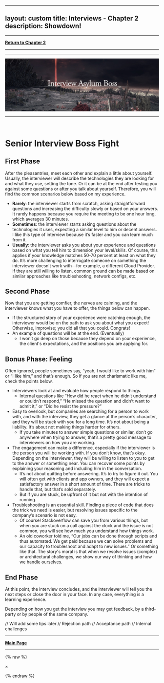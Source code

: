 
---
layout: custom
title: Interviews - Chapter 2
description: Showdown!
---

---

<a href="/pages/ds-interviews-chapter-2" class="button fork"><strong>Return to Chapter 2</strong></a>

---


---

<img class="myImg" src="../images/interviews/location-interview-asylum-boss.png" alt="location-interview-asylum-boss" style="cursor: pointer;">

---

<br>


# Senior Interview Boss Fight

## First Phase

After the pleasantries, meet each other and explain a little about yourself. Usually, the interviewer will describe the technologies they are looking for and what they use, setting the tone. Or it can be at the end after testing you against some questions or after you talk about yourself. Therefore, you will find the common scenarios below based on my experience.

- **Rarely**: the interviewer starts from scratch, asking straightforward questions and increasing the difficulty slowly or based on your answers. It rarely happens because you require the meeting to be one hour long, which averages 30 minutes.
- **Sometimes**: the interviewer starts asking questions about the technologies it uses, expecting a similar level to him or decent answers. I like this type of interview because it’s faster and you can learn much from it.
- **Usually**: the interviewer asks you about your experience and questions based on what you tell him to dimension your level/skills. Of course, this applies if your knowledge matches 50-70 percent at least on what they do. It’s more challenging to interrogate someone on something the interviewer doesn’t work with—for example, a different Cloud Provider. If they are still willing to listen, common ground can be made based on similar approaches like troubleshooting, network configs, etc.

## Second Phase

Now that you are getting comfier, the nerves are calming, and the interviewer knows what you have to offer, the things below can happen.

- If the structured story of your experience were catching enough, the interviewer would be on the path to ask you about what you expect! Otherwise, improvise; you did all that you could. Congrats!
- An example of questions will be at the end. (Eventually)
  - I won’t go deep on those because they depend on your experience, the client's expectations, and the positions you are applying for.

## Bonus Phase: Feeling

Often ignored, people sometimes say, “yeah, I would like to work with him” or “I like him,” and that’s enough. So if you are not charismatic like me, check the points below.

- Interviewers look at and evaluate how people respond to things.
  - Internal questions like “How did he react when he didn’t understand or couldn’t respond,” “He missed the question and didn’t want to admit it,” or “Did he resist the pressure?”
- Easy to overlook, but companies are searching for a person to work with, and with the interview, they get a glance at the person’s character, and they will be stuck with you for a long time. It’s not about being a liability. It’s about not making things harder for others.
  - If you take minutes to answer simple questions or similar, don’t go anywhere when trying to answer, that’s a pretty good message to interviewers on how you are working.
- The engagement can make a difference, especially if the interviewer is the person you will be working with. If you don’t know, that’s okay. Depending on the interviewer, they will be willing to listen to you to get to the answer or something near. You can recover some points by explaining your reasoning and including him in the conversation.
  - It’s not about quitting before answering. It’s to try to figure it out. You will often get with clients and app owners, and they will expect a satisfactory answer in a short amount of time. There are tricks to handle that, but that’s sold separately.
  - But if you are stuck, be upfront of it but not with the intention of running.
- Troubleshooting is an essential skill. Finding a piece of code that does the trick we need is easier, but resolving issues specific to the company’s scenario is not easy.
  - Of course! Stackoverflow can save you from various things, but when you are stuck on a call against the clock and the issue is not common, you will see how much you understand how things work.
  - An old coworker told me, “Our jobs can be done through scripts and thus automated. We get paid because we can solve problems and our capacity to troubleshoot and adapt to new issues.” Or something like that. The story's moral is that when we resolve issues (complex) or architectural challenges, we show our way of thinking and how we handle ourselves.

## End Phase

At this point, the interview concludes, and the interviewer will tell you the next steps or close the door in your face. In any case, everything is a learning experience.

Depending on how you get the interview you may get feedback, by a third-party or by people of the same company.

// Will add some tips later
// Rejection path
// Acceptance path
// Internal challenges


---

<a href="/pages/ds-interviews" class="button fork"><strong>Main Page</strong></a>

---


{% raw %}

<style>
  details summary {
    cursor: pointer;
    font-weight: bold;
  }
  details summary::before {
    content: '➕'; /* Plus sign to indicate expandability */
    margin-right: 10px;
  }
  details[open] summary::before {
    content: '➖'; /* Minus sign to indicate it's expanded */
  }
</style>

<!-- Single Modal -->
<div id="myModal" class="modal">
  <span class="close">&times;</span>
  <img class="modal-content" id="img01">
</div>

<!-- JavaScript for Modal Functionality -->
<script>
  // Get the modal
  var modal = document.getElementById("myModal");

  // Get the modal image element
  var modalImg = document.getElementById("img01");

  // Ensure the modal is hidden on page load
  window.onload = function() {
    modal.style.display = "none";
  };

  // Get all images with class "myImg" and loop through them to add the click event
  var images = document.getElementsByClassName("myImg");
  for (var i = 0; i < images.length; i++) {
    images[i].onclick = function(){
      modal.style.display = "flex"; // Ensure the modal is displayed using flexbox
      modalImg.src = this.src;
    }
  }

  // Get the <span> element that closes the modal
  var span = document.getElementsByClassName("close")[0];

  // When the user clicks on <span> (x), close the modal
  span.onclick = function() { 
    modal.style.display = "none";
  }

  // Close the modal when clicking outside of the image
  modal.onclick = function(event) {
    if (event.target === modal) {
      modal.style.display = "none";
    }
  }

  // Close the modal when pressing the "Esc" key
  document.onkeydown = function(event) {
    if (event.key === "Escape") {
      modal.style.display = "none";
    }
  }
</script>
{% endraw %}
